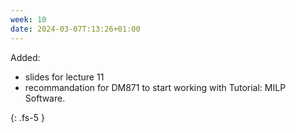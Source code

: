 ```yaml
---
week: 10
date: 2024-03-07T:13:26+01:00
---
```


Added:

- slides for lecture 11 
- recommandation for DM871 to start working with Tutorial: MILP Software.




{: .fs-5 }
